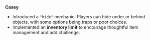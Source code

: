 
**Casey**  
- Introduced a `"hide"` mechanic: Players can hide under or behind objects, with some options being traps or poor choices.  
- Implemented an **inventory limit** to encourage thoughtful item management and add challenge.


